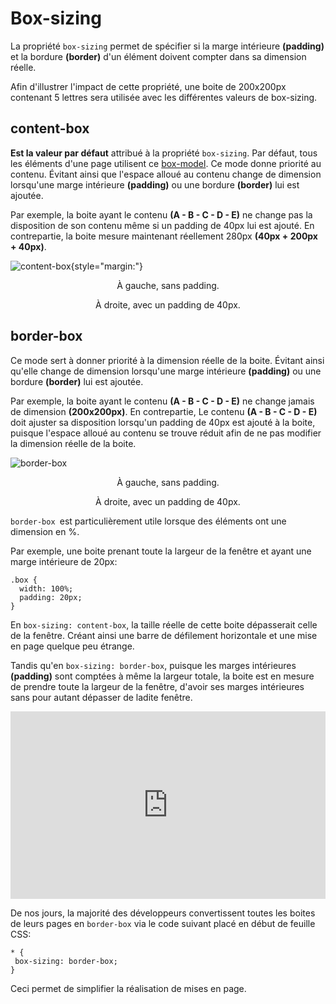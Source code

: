 # Box-sizing
La propriété `box-sizing` permet de spécifier si la marge intérieure **(padding)** et la bordure **(border)** d'un élément doivent compter dans sa dimension réelle.

Afin d'illustrer l'impact de cette propriété, une boite de 200x200px contenant 5 lettres sera utilisée avec les différentes valeurs de box-sizing.

## content-box

**Est la valeur par défaut** attribué à la propriété `box-sizing`. Par défaut, tous les éléments d'une page utilisent ce <u>box-model</u>. Ce mode donne priorité au contenu. Évitant ainsi que l'espace alloué au contenu change de dimension lorsqu'une marge intérieure **(padding)** ou une bordure **(border)** lui est ajoutée.

Par exemple, la boite ayant le contenu **(A - B - C - D - E)** ne change pas la disposition de son contenu même si un padding de 40px lui est ajouté. En contrepartie, la boite mesure maintenant réellement 280px **(40px + 200px + 40px)**.

![content-box](https://github.com/user-attachments/assets/25f0043c-c921-444a-b0d1-a322efaa2da9){style="margin:"}


<p style="text-align: center;">À gauche, sans padding.</p>
<p style="text-align: center;">À droite, avec un padding de 40px.</p>


## border-box

Ce mode sert à donner priorité à la dimension réelle de la boite. Évitant ainsi qu'elle change de dimension lorsqu'une marge intérieure **(padding)** ou une bordure **(border)** lui est ajoutée.

Par exemple, la boite ayant le contenu **(A - B - C - D - E)** ne change jamais de dimension **(200x200px)**. En contrepartie, Le contenu **(A - B - C - D - E)** doit ajuster sa disposition lorsqu'un padding de 40px est ajouté à la boite, puisque l'espace alloué au contenu se trouve réduit afin de ne pas modifier la dimension réelle de la boite.

![border-box](https://github.com/user-attachments/assets/dddb1870-f64d-4dbf-a30c-73f0252ba766)

<p style="text-align: center;">À gauche, sans padding.</p>
<p style="text-align: center;">À droite, avec un padding de 40px.</p>

`border-box `est particulièrement utile lorsque des éléments ont une dimension en %.

Par exemple, une boite prenant toute la largeur de la fenêtre et ayant une marge intérieure de 20px:

```
.box {
  width: 100%;
  padding: 20px;
}
```
En `box-sizing: content-box`, la taille réelle de cette boite dépasserait celle de la fenêtre. Créant ainsi une barre de défilement horizontale et une mise en page quelque peu étrange.

Tandis qu'en `box-sizing: border-box`, puisque les marges intérieures **(padding)** sont comptées à même la largeur totale, la boite est en mesure de prendre toute la largeur de la fenêtre, d'avoir ses marges intérieures sans pour autant dépasser de ladite fenêtre.

<iframe height="300" style="width: 100%;" scrolling="no" title="Content-box vs Border-box" src="https://codepen.io/tim-momo/embed/mdjKKaQ?default-tab=html%2Cresult" frameborder="no" loading="lazy" allowtransparency="true" allowfullscreen="true">
  See the Pen <a href="https://codepen.io/tim-momo/pen/mdjKKaQ">
  Content-box vs Border-box</a> by TIM Montmorency (<a href="https://codepen.io/tim-momo">@tim-momo</a>)
  on <a href="https://codepen.io">CodePen</a>.
</iframe>

De nos jours, la majorité des développeurs convertissent toutes les boites de leurs pages en `border-box` via le code suivant placé en début de feuille CSS:

```
* {
 box-sizing: border-box;
}
```

Ceci permet de simplifier la réalisation de mises en page.
